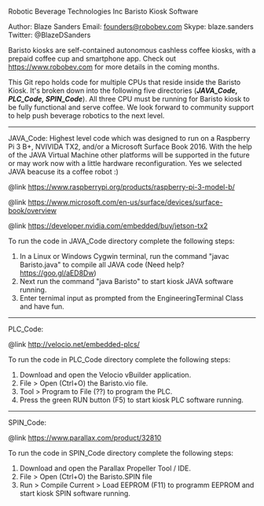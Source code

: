 Robotic Beverage Technologies Inc Baristo Kiosk Software 

Author: Blaze Sanders Email: founders@robobev.com Skype: blaze.sanders Twitter: @BlazeDSanders

Baristo kiosks are self-contained autonomous cashless coffee kiosks, with a prepaid coffee  cup and smartphone app. Check out https://www.robobev.com for more details in the coming months.

This Git repo holds code for multiple CPUs that reside inside the Baristo Kiosk. It's broken down into the following five directories (***JAVA_Code, PLC_Code, SPIN_Code***). All three CPU must be running for Baristo kiosk to be fully functional and serve coffee. We look forward to community support to help push beverage robotics to the next level.

***

JAVA_Code: Highest level code which was designed to run on a Raspberry Pi 3 B+, NVIVIDA TX2, and/or a Microsoft Surface Book 2016. With the help of the JAVA Virtual Machine other platforms will be supported in the future or may work now with a little hardware reconfiguration. Yes we selected JAVA beacuse its a coffee robot :)

@link https://www.raspberrypi.org/products/raspberry-pi-3-model-b/

@link https://www.microsoft.com/en-us/surface/devices/surface-book/overview 

@link https://developer.nvidia.com/embedded/buy/jetson-tx2


To run the code in JAVA_Code directory complete the following steps:
1. In a Linux or Windows Cygwin terminal, run the command "javac Baristo.java" to compile all JAVA code (Need help? https://goo.gl/aED8Dw)
2. Next run the command "java Baristo" to start kiosk JAVA software running.  
3. Enter ternimal input as prompted from the EngineeringTerminal Class and have fun.

***

PLC_Code: 

@link  http://velocio.net/embedded-plcs/

To run the code in PLC_Code directory complete the following steps:
1. Download and open the Velocio vBuilder application.
2. File > Open (Ctrl+O) the Baristo.vio file.
3. Tool > Program to File (??) to program the PLC.
4. Press the green RUN button (F5) to start kiosk PLC software running.

***

SPIN_Code: 

@link https://www.parallax.com/product/32810

To run the code in SPIN_Code directory complete the following steps:
1. Download and open the Parallax Propeller Tool / IDE.
2. File > Open (Ctrl+O) the Baristo.SPIN file
3. Run > Compile Current > Load EEPROM (F11) to programm EEPROM and start kiosk SPIN software running. 